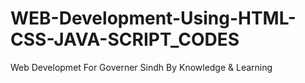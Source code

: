 # WEB-Development-Using-HTML-CSS-JAVA-SCRIPT_CODES
Web Developmet For Governer Sindh By Knowledge &amp; Learning
